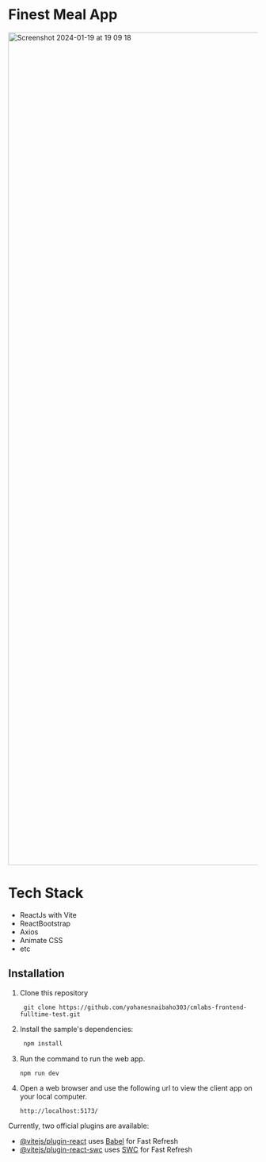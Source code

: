 # Finest Meal App

<img width="1680" alt="Screenshot 2024-01-19 at 19 09 18" src="https://github.com/yohanesnaibaho303/cmlabs-frontend-fulltime-test/assets/76932074/01ea30e4-2c5a-4db3-b376-f04ddd124d55">

# Tech Stack
- ReactJs with Vite
- ReactBootstrap
- Axios
- Animate CSS
- etc

## Installation

1. Clone this repository
   ```url
    git clone https://github.com/yohanesnaibaho303/cmlabs-frontend-fulltime-test.git
    ```

1. Install the sample's dependencies:

   ```javascript
    npm install
    ```

1. Run the command to run the web app.

    ```javascript
    npm run dev
    ```

1. Open a web browser and use the following url to view the client app on your local computer.

    ```url
    http://localhost:5173/
    ```

Currently, two official plugins are available:

- [@vitejs/plugin-react](https://github.com/vitejs/vite-plugin-react/blob/main/packages/plugin-react/README.md) uses [Babel](https://babeljs.io/) for Fast Refresh
- [@vitejs/plugin-react-swc](https://github.com/vitejs/vite-plugin-react-swc) uses [SWC](https://swc.rs/) for Fast Refresh
